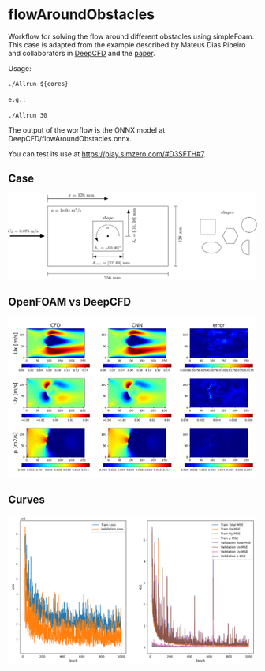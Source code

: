 # flowAroundObstacles

Workflow for solving the flow around different obstacles using simpleFoam. This case
is adapted from the example described by Mateus Dias Ribeiro and collaborators in
[DeepCFD](https://github.com/mdribeiro/DeepCFD) and the [paper](https://arxiv.org/abs/2004.08826).

Usage:

```
./Allrun ${cores}

e.g.:

./Allrun 30
```

The output of the worflow is the ONNX model at DeepCFD/flowAroundObstacles.onnx.

You can test its use at https://play.simzero.com/#D3SFTH#7.

## Case

![Scheme](imgs/scheme.png)

## OpenFOAM vs DeepCFD

![Data](imgs/data.png)

## Curves

![Curves](imgs/curves.png)
